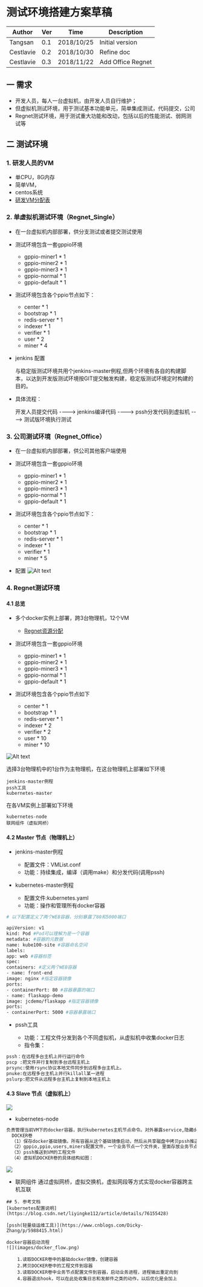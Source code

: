 # 测试环境搭建方案草稿

|Author | Ver | Time | Description |
| ----- | --- | ----------- | ------------  |
|Tangsan   | 0.1    |2018/10/25  | Initial version|
|Cestlavie   | 0.2    |2018/10/30  | Refine doc |
|Cestlavie   | 0.3    |2018/11/22  | Add Office Regnet |

## 一 需求
  * 开发人员，每人一台虚拟机，由开发人员自行维护；
  * 但虚拟机测试环境，用于测试基本功能单元，简单集成测试，代码提交，公司
  * Regnet测试环境，用于测试重大功能和改动，包括以后的性能测试、弱网测试等

## 二 测试环境

### 1. 研发人员的VM

* 单CPU，8G内存
* 简单VM，
* centos系统
* [研发VM分配表](https://docs.google.com/spreadsheets/d/1xnyV4w1s6ic3_7AYhX9gAyscru8voG0BYsp4BdeOcRQ)

### 2. 单虚拟机测试环境（Regnet_Single）

* 在一台虚拟机内部部署，供分支测试或者提交测试使用

* 测试环境包含一套gppio环境
  * gppio-miner1 * 1
  * gppio-miner2 * 1
  * gppio-miner3 * 1
  * gppio-normal * 1
  * gppio-default * 1

* 测试环境包含各个ppio节点如下：
  * center * 1
  * bootstrap * 1
  * redis-server * 1
  * indexer * 1
  * verifier * 1
  * user * 2
  * miner * 4

* jenkins 配置

  与稳定版测试环境共用个jenkins-master例程,但两个环境有各自的构建脚本，以达到开发版测试环境按GIT提交触发构建，稳定版测试环境定时构建的目的。

* 具体流程：

  开发人员提交代码 ----> jenkins编译代码 ----> pssh分发代码到虚拟机 ----> 测试版环境执行测试

### 3. 公司测试环境（Regnet_Office）

* 在一台虚拟机内部部署，供公司其他客户端使用

* 测试环境包含一套gppio环境
  * gppio-miner1 * 1
  * gppio-miner2 * 1
  * gppio-miner3 * 1
  * gppio-normal * 1
  * gppio-default * 1

* 测试环境包含各个ppio节点如下：
  * center * 1
  * bootstrap * 1
  * redis-server * 1
  * indexer * 1
  * verifier * 1
  * miner * 5
  
* 配置
![Alt text](./images/regnet_office.png)

### 4. Regnet测试环境

#### 4.1 总览

* 多个docker实例上部署，跨3台物理机，12个VM
    * [Regnet资源分配](https://docs.google.com/spreadsheets/d/1xnyV4w1s6ic3_7AYhX9gAyscru8voG0BYsp4BdeOcRQ)

* 测试环境包含一套gppio环境
  * gppio-miner1 * 1
  * gppio-miner2 * 1
  * gppio-miner3 * 1
  * gppio-normal * 1
  * gppio-default * 1

* 测试环境包含各个ppio节点如下
  * center * 1
  * bootstrap * 1
  * redis-server * 1
  * indexer * 2
  * verifier * 2
  * user * 10
  * miner * 10

![Alt text](./images/overview.png)

选择3台物理机中的1台作为主物理机，在这台物理机上部署如下环境

```
jenkins-master例程
pssh工具
kubernetes-master
```

在各VM实例上部署如下环境

```
kubernetes-node
联网组件（虚拟网桥）
```

#### 4.2 Master 节点（物理机上）
* jenkins-master例程
  * 配置文件：VMList.conf
  * 功能：持续集成，编译（调用make）和分发代码(调用pssh)

* kubernetes-master例程
  * 配置文件:kubernetes.yaml
  * 功能：操作和管理所有docker容器

```bash
# 以下配置定义了两个WEB容器，分别暴露了80和5000端口

apiVersion: v1
kind: Pod #Pod可以理解为是一个容器
metadata: #容器的元数据
name: kube100-site #容器命名空间
labels:
app: web #容器标签
spec:
containers: #定义两个WEB容器
- name: front-end
image: nginx #指定容器镜像
ports:
- containerPort: 80 #容器暴露的端口
- name: flaskapp-demo
image: jcdemo/flaskapp #指定容器镜像
ports:
- containerPort: 5000 #容器暴露端口
```

* pssh工具

  * 功能：工程文件分发到各个不同虚拟机，从虚拟机中收集docker日志
  * 指令集：

```bash
pssh：在远程多台主机上并行运行命令
pscp :把文件并行复制到多台远程主机上
prsync:使用rsync协议本地文件同步到远程多台主机上。
pnuke:在远程多台主机上并行killall某一进程
pslurp:把文件从远程多台主机上复制到本地主机上
```

#### 4.3 Slave 节点（虚拟机上）

![](images/vm.png)

* kubernetes-node

```bash
负责管理当前VM下的docker容器，执行kubernetes主机节点命令。对外暴露service,隐藏docker重启后IP变动的细节。
  DOCKER卷
  （1）保存docker基础镜像。所有容器从这个基础镜像启动，然后从共享磁盘中拷贝pssh推送到VM的更新到容器中。
  （2）gppio,ppio,users,miners配置文件，一个业务节点一个文件夹，里面存放业务节点相关配置，和业务节点日志。
  （3）pssh推送到VM的工程文件
  （4）虚拟机DOCKER卷的具体结构如图：
```

![](images/conf.png)

* 联网组件
      通过虚拟网桥，虚拟交换机，虚拟网段等方式实现docker容器跨主机互联

```
## 5. 参考文档
[kubernetes配置说明](https://blog.csdn.net/liyingke112/article/details/76155428)

[pssh(轻量级运维工具)](https://www.cnblogs.com/Dicky-Zhang/p/5988415.html)

docker容器启动流程
![](images/docker_flow.png)

    1.读取DOCKER卷中的基础docker镜像，创建容器
    2.拷贝DOCKER卷中的工程文件到容器
    3.读取DOCKER卷中业务节点配置文件到容器，启动业务进程，进程输出重定向到
    4.容器退出hook，可以在此处收集日志和发邮件之类的动作，以后优化是会加上